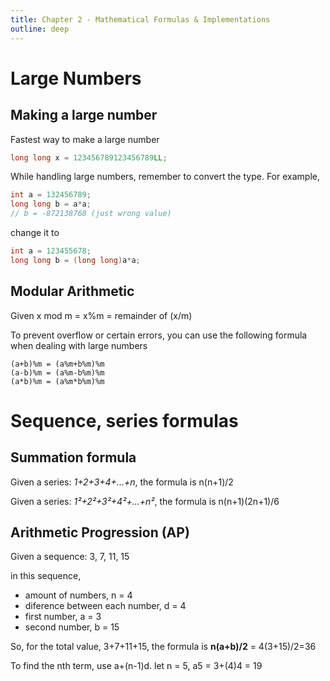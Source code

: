```yaml
---
title: Chapter 2 - Mathematical Formulas & Implementations
outline: deep
---
```


# Large Numbers
## Making a large number
Fastest way to make a large number
```cpp
long long x = 123456789123456789LL;
```

While handling large numbers, remember to convert the type. For example, 
```cpp
int a = 132456789;
long long b = a*a;
// b = -872138768 (just wrong value)
```
change it to 
```cpp
int a = 123455678;
long long b = (long long)a*a;
```

## Modular Arithmetic

Given x mod m = x%m = remainder of (x/m)

To prevent overflow or certain errors, you can use the following formula when dealing with large numbers

```
(a+b)%m = (a%m+b%m)%m
(a-b)%m = (a%m-b%m)%m
(a*b)%m = (a%m*b%m)%m
```

# Sequence, series formulas

## Summation formula

Given a series: *1+2+3+4+...+n*, the formula is n(n+1)/2

Given a series: *1²+2²+3²+4²+...+n²*, the formula is n(n+1)(2n+1)/6

## Arithmetic Progression (AP)

Given a sequence: 3, 7, 11, 15

in this sequence,
- amount of numbers, n = 4
- diference between each number, d = 4
- first number, a = 3
- second number, b = 15

So, for the total value, 3+7+11+15, the formula is **n(a+b)/2** = 4(3+15)/2=36

To find the nth term, use a+(n-1)d. let n = 5, a5 = 3+(4)4 = 19 